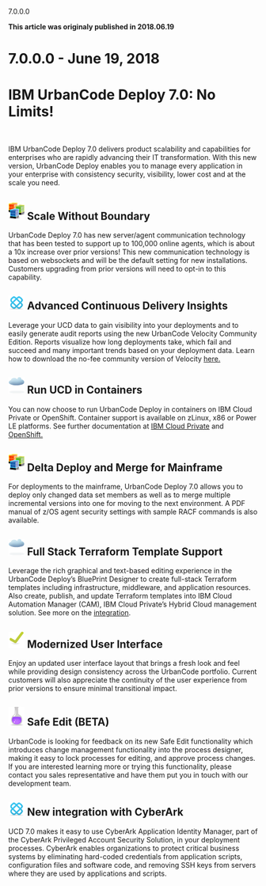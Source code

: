 





7.0.0.0

**This article was originaly published in 2018.06.19**


7.0.0.0 - June 19, 2018
=======================




IBM UrbanCode Deploy 7.0: No Limits!
====================================


 

IBM UrbanCode Deploy 7.0 delivers product scalability and capabilities for enterprises who are rapidly advancing their IT transformation. With this new version, UrbanCode Deploy enables you to manage every application in your enterprise with consistency security, visibility, lower cost and at the scale you need.

![](features_multiple_env.png)
Scale Without Boundary
----------------------


UrbanCode Deploy 7.0 has new server/agent communication technology that has been tested to support up to 100,000 online agents, which is about a 10x increase over prior versions! This new communication technology is based on websockets and will be the default setting for new installations. Customers upgrading from prior versions will need to opt-in to this capability.



![](integration.png)
Advanced Continuous Delivery Insights
-------------------------------------


Leverage your UCD data to gain visibility into your deployments and to easily generate audit reports using the new UrbanCode Velocity Community Edition. Reports visualize how long deployments take, which fail and succeed and many important trends based on your deployment data. Learn how to download the no-fee community version of Velocity [here.](https://developer.ibm.com/urbancode/products/urbancode-velocity/)


![](features_cloud.png)
Run UCD in Containers
---------------------


You can now choose to run UrbanCode Deploy in containers on IBM Cloud Private or OpenShift. Container support is available on zLinux, x86 or Power LE platforms. See further documentation at [IBM Cloud Private](http://www.urbancodelabs.com/2018/03/16/ibm-urbancode-deploy-ibm-cloud-private-now-available/) and [OpenShift.](http://www.urbancodelabs.com/2018/04/13/running-urbancode-deploy-openshift/)


![](features_multiple_env.png)
Delta Deploy and Merge for Mainframe
------------------------------------


For deployments to the mainframe, UrbanCode Deploy 7.0 allows you to deploy only changed data set members as well as to merge multiple incremental versions into one for moving to the next environment. A PDF manual of z/OS agent security settings with sample RACF commands is also available.



![](features_cloud.png)
Full Stack Terraform Template Support
-------------------------------------


Leverage the rich graphical and text-based editing experience in the UrbanCode Deploy’s BluePrint Designer to create full-stack Terraform templates including infrastructure, middleware, and application resources. Also create, publish, and update Terraform templates into IBM Cloud Automation Manager (CAM), IBM Cloud Private’s Hybrid Cloud management solution. See more on the [integration](https://developer.ibm.com/cloudautomation/).



![](features_check.png)
Modernized User Interface
-------------------------


Enjoy an updated user interface layout that brings a fresh look and feel while providing design consistency across the UrbanCode portfolio. Current customers will also appreciate the continuity of the user experience from prior versions to ensure minimal transitional impact.



![](features_test_integrations.png)
Safe Edit (BETA)
----------------


UrbanCode is looking for feedback on its new Safe Edit functionality which introduces change management functionality into the process designer, making it easy to lock processes for editing, and approve process changes. If you are interested learning more or trying this functionality, please contact you sales representative and have them put you in touch with our development team.



![](integration.png)
New integration with CyberArk
-----------------------------


UCD 7.0 makes it easy to use CyberArk Application Identity Manager, part of the CyberArk Privileged Account Security Solution, in your deployment processes. CyberArk enables organizations to protect critical business systems by eliminating hard-coded credentials from application scripts, configuration files and software code, and removing SSH keys from servers where they are used by applications and scripts.






